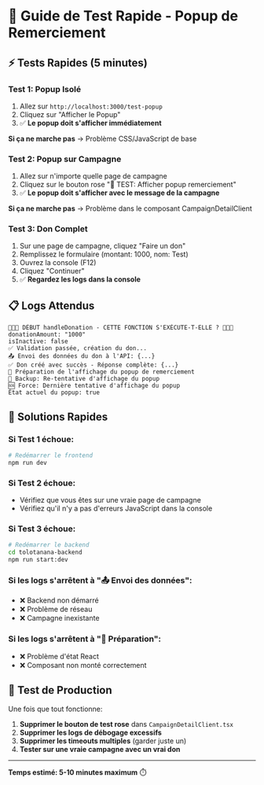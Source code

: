 # 🚀 Guide de Test Rapide - Popup de Remerciement

## ⚡ Tests Rapides (5 minutes)

### Test 1: Popup Isolé
1. Allez sur `http://localhost:3000/test-popup`
2. Cliquez sur "Afficher le Popup"
3. ✅ **Le popup doit s'afficher immédiatement**

**Si ça ne marche pas** → Problème CSS/JavaScript de base

### Test 2: Popup sur Campagne
1. Allez sur n'importe quelle page de campagne
2. Cliquez sur le bouton rose "🧪 TEST: Afficher popup remerciement"
3. ✅ **Le popup doit s'afficher avec le message de la campagne**

**Si ça ne marche pas** → Problème dans le composant CampaignDetailClient

### Test 3: Don Complet
1. Sur une page de campagne, cliquez "Faire un don"
2. Remplissez le formulaire (montant: 1000, nom: Test)
3. Ouvrez la console (F12)
4. Cliquez "Continuer"
5. ✅ **Regardez les logs dans la console**

## 📋 Logs Attendus

```
🚨🚨🚨 DÉBUT handleDonation - CETTE FONCTION S'EXÉCUTE-T-ELLE ? 🚨🚨🚨
donationAmount: "1000"
isInactive: false
✅ Validation passée, création du don...
📤 Envoi des données du don à l'API: {...}
✅ Don créé avec succès - Réponse complète: {...}
🎉 Préparation de l'affichage du popup de remerciement
🔄 Backup: Re-tentative d'affichage du popup
🆘 Force: Dernière tentative d'affichage du popup
État actuel du popup: true
```

## 🔧 Solutions Rapides

### Si Test 1 échoue:
```bash
# Redémarrer le frontend
npm run dev
```

### Si Test 2 échoue:
- Vérifiez que vous êtes sur une vraie page de campagne
- Vérifiez qu'il n'y a pas d'erreurs JavaScript dans la console

### Si Test 3 échoue:
```bash
# Redémarrer le backend
cd tolotanana-backend
npm run start:dev
```

### Si les logs s'arrêtent à "📤 Envoi des données":
- ❌ Backend non démarré
- ❌ Problème de réseau
- ❌ Campagne inexistante

### Si les logs s'arrêtent à "🎉 Préparation":
- ❌ Problème d'état React
- ❌ Composant non monté correctement

## 🎯 Test de Production

Une fois que tout fonctionne:

1. **Supprimer le bouton de test rose** dans `CampaignDetailClient.tsx`
2. **Supprimer les logs de débogage excessifs**
3. **Supprimer les timeouts multiples** (garder juste un)
4. **Tester sur une vraie campagne avec un vrai don**

---

**Temps estimé: 5-10 minutes maximum** ⏱️
